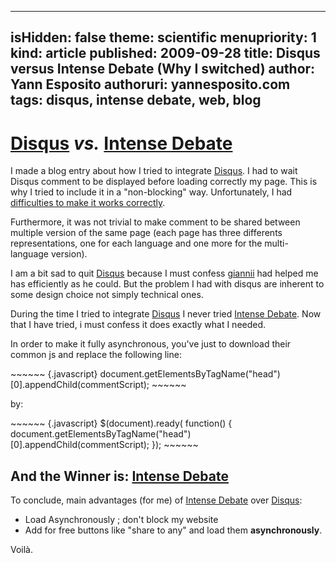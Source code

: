 -----
isHidden:       false
theme: scientific
menupriority:   1
kind:           article
published: 2009-09-28
title: Disqus versus Intense Debate (Why I switched)
author: Yann Esposito
authoruri: yannesposito.com
tags:  disqus, intense debate, web, blog
-----

# [Disqus](http://disqus.com/) *vs.* [Intense Debate](http://intensedebate.com/)

I made a blog entry about how I tried to integrate [Disqus](http://disqus.com). I had to wait Disqus comment to be displayed before loading correctly my page. This is why I tried to include it in a "non-blocking" way. Unfortunately, I had [difficulties to make it works correctly](/Scratch/en/blog/11_Load_Disqus_Asynchronously/). 

Furthermore, it was not trivial to make comment to be shared between multiple version of the same page (each page has three differents representations, one for each language and one more for the multi-language version).

I am a bit sad to quit [Disqus](http://disqus.com) because I must confess [giannii](http://giannii.com) had helped me has efficiently as he could. But the problem I had with disqus are inherent to some design choice not simply technical ones.

During the time I tried to integrate [Disqus](http://disqus.com/) I never tried [Intense Debate](http://intensedebate.com). Now that I have tried, i must confess it does exactly what I needed. 

In order to make it fully asynchronous, you've just to download their common js and replace the following line:

<div>
~~~~~~ {.javascript}
document.getElementsByTagName("head")[0].appendChild(commentScript);
~~~~~~
</div>

by: 

<div>
~~~~~~ {.javascript}
$(document).ready( function() {
    document.getElementsByTagName("head")[0].appendChild(commentScript);
});
~~~~~~
</div>

## And the Winner is: [Intense Debate](http://intensedebate.com/)

 To conclude, main advantages (for me) of [Intense Debate](http://intensedebate.com/) over [Disqus](http://disqus.com/): 

  - Load Asynchronously ; don't block my website
  - Add for free buttons like "share to any" and load them **asynchronously**.

Voilà.
